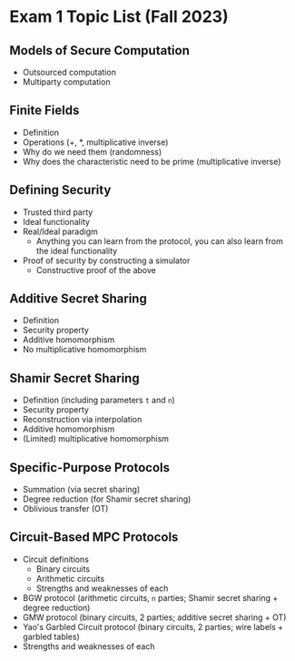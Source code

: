 # Exam 1 Topic List (Fall 2023)

## Models of Secure Computation

- Outsourced computation
- Multiparty computation

## Finite Fields

- Definition
- Operations (+, *, multiplicative inverse)
- Why do we need them (randomness)
- Why does the characteristic need to be prime (multiplicative inverse)

## Defining Security

- Trusted third party
- Ideal functionality
- Real/Ideal paradigm
  - Anything you can learn from the protocol, you can also learn from the ideal functionality
- Proof of security by constructing a simulator
  - Constructive proof of the above

## Additive Secret Sharing

- Definition
- Security property
- Additive homomorphism
- No multiplicative homomorphism

## Shamir Secret Sharing

- Definition (including parameters `t` and `n`)
- Security property
- Reconstruction via interpolation
- Additive homomorphism
- (Limited) multiplicative homomorphism

## Specific-Purpose Protocols

- Summation (via secret sharing)
- Degree reduction (for Shamir secret sharing)
- Oblivious transfer (OT)

## Circuit-Based MPC Protocols

- Circuit definitions
  - Binary circuits
  - Arithmetic circuits
  - Strengths and weaknesses of each
- BGW protocol (arithmetic circuits, `n` parties; Shamir secret sharing + degree reduction)
- GMW protocol (binary circuits, 2 parties; additive secret sharing + OT)
- Yao's Garbled Circuit protocol (binary circuits, 2 parties; wire labels + garbled tables)
- Strengths and weaknesses of each
